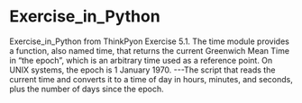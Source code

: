 # Exercise_in_Python
Exercise_in_Python from ThinkPyon
Exercise 5.1. The time module provides a function, also named time, that returns the current
Greenwich Mean Time in “the epoch”, which is an arbitrary time used as a reference point. On
UNIX systems, the epoch is 1 January 1970.
---The script that reads the current time and converts it to a time of day in hours, minutes, and
seconds, plus the number of days since the epoch.
